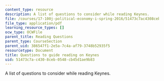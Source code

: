 ```yaml
---
content_type: resource
description: A list of questions to consider while reading Keynes.
file: /courses/17-100j-political-economy-i-spring-2016/51473c7ac4308ceb0548cb45d1ae9b83_MIT17_100JS16_Keynes_Ques.pdf
file_type: application/pdf
learning_resource_types: []
ocw_type: OCWFile
parent_title: Reading Questions
parent_type: CourseSection
parent_uid: 386547f1-2e5a-7c4a-af79-3748b52935f5
resourcetype: Document
title: Questions to guide reading on Keynes
uid: 51473c7a-c430-8ceb-0548-cb45d1ae9b83
---
```

A list of questions to consider while reading Keynes.

